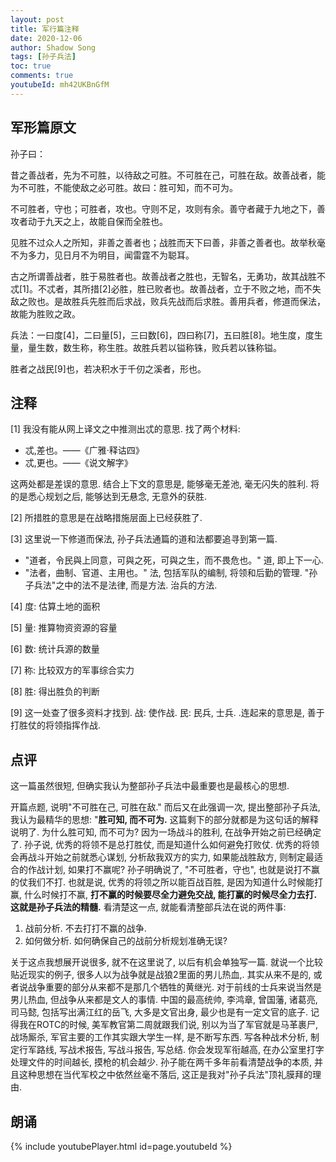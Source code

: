 ```yaml
---
layout: post
title: 军行篇注释
date: 2020-12-06
author: Shadow Song
tags: [孙子兵法]
toc: true
comments: true
youtubeId: mh42UKBnGfM
---
```


## 军形篇原文

孙子曰：　

昔之善战者，先为不可胜，以待敌之可胜。不可胜在己，可胜在敌。故善战者，能为不可胜，不能使敌之必可胜。故曰：胜可知，而不可为。

不可胜者，守也；可胜者，攻也。守则不足，攻则有余。善守者藏于九地之下，善攻者动于九天之上，故能自保而全胜也。

见胜不过众人之所知，非善之善者也；战胜而天下曰善，非善之善者也。故举秋毫不为多力，见日月不为明目，闻雷霆不为聪耳。

古之所谓善战者，胜于易胜者也。故善战者之胜也，无智名，无勇功，故其战胜不忒[1]。不忒者，其所措[2]必胜，胜已败者也。故善战者，立于不败之地，而不失敌之败也。是故胜兵先胜而后求战，败兵先战而后求胜。善用兵者，修道而保法，故能为胜败之政。　

兵法：一曰度[4]，二曰量[5]，三曰数[6]，四曰称[7]，五曰胜[8]。地生度，度生量，量生数，数生称，称生胜。故胜兵若以镒称铢，败兵若以铢称镒。　

胜者之战民[9]也，若决积水于千仞之溪者，形也。　

## 注释
[1] 我没有能从网上译文之中推测出忒的意思. 找了两个材料: 

- 忒,差也。——《广雅·释诂四》
- 忒,更也。——《说文解字》

这两处都是差误的意思.  结合上下文的意思是, 能够毫无差池, 毫无闪失的胜利.  将的是悉心规划之后, 能够达到无悬念, 无意外的获胜. 

[2] 所措胜的意思是在战略措施层面上已经获胜了. 

[3] 这里说一下修道而保法, 孙子兵法通篇的道和法都要追寻到第一篇. 

- "道者，令民與上同意，可與之死，可與之生，而不畏危也。"  道, 即上下一心. 
- "法者，曲制、官道、主用也。"  法, 包括军队的编制, 将领和后勤的管理.   "孙子兵法"之中的法不是法律, 而是方法. 治兵的方法. 

[4] 度: 估算土地的面积

[5] 量: 推算物资资源的容量

[6] 数: 统计兵源的数量

[7] 称: 比较双方的军事综合实力

[8] 胜: 得出胜负的判断

[9] 这一处查了很多资料才找到. 战: 使作战. 民: 民兵, 士兵. .连起来的意思是, 善于打胜仗的将领指挥作战. 

## 点评

这一篇虽然很短, 但确实我认为整部孙子兵法中最重要也是最核心的思想. 

开篇点题, 说明"不可胜在己, 可胜在敌." 而后又在此强调一次, 提出整部孙子兵法, 我认为最精华的思想: "**胜可知, 而不可为.** 这篇剩下的部分就都是为这句话的解释说明了.  为什么胜可知, 而不可为? 因为一场战斗的胜利, 在战争开始之前已经确定了. 孙子说, 优秀的将领不是总打胜仗, 而是知道什么如何避免打败仗. 优秀的将领会再战斗开始之前就悉心谋划, 分析敌我双方的实力, 如果能战胜敌方, 则制定最适合的作战计划, 如果打不赢呢? 孙子明确说了, "不可胜者，守也", 也就是说打不赢的仗我们不打. 也就是说, 优秀的将领之所以能百战百胜, 是因为知道什么时候能打赢, 什么时候打不赢, **打不赢的时候要尽全力避免交战, 能打赢的时候尽全力去打. 这就是孙子兵法的精髓.**  看清楚这一点, 就能看清整部兵法在说的两件事: 

1. 战前分析. 不去打打不赢的战争. 
2. 如何做分析. 如何确保自己的战前分析规划准确无误? 

关于这点我想展开说很多, 就不在这里说了, 以后有机会单独写一篇.  就说一个比较贴近现实的例子, 很多人以为战争就是战狼2里面的男儿热血,. 其实从来不是的, 或者说战争重要的部分从来都不是那几个牺牲的黄继光.  对于前线的士兵来说当然是男儿热血, 但战争从来都是文人的事情. 中国的最高统帅, 李鸿章, 曾国藩, 诸葛亮, 司马懿, 包括写出满江红的岳飞, 大多是文官出身, 最少也是有一定文官的底子. 记得我在ROTC的时候, 美军教官第二周就跟我们说, 别以为当了军官就是马革裹尸, 战场厮杀, 军官主要的工作其实跟大学生一样, 是不断写东西. 写各种战术分析, 制定行军路线, 写战术报告, 写战斗报告, 写总结. 你会发现军衔越高, 在办公室里打字处理文件的时间越长, 摸枪的机会越少.  孙子能在两千多年前看清楚战争的本质, 并且这种思想在当代军校之中依然丝毫不落后, 这正是我对"孙子兵法"顶礼膜拜的理由. 
 

## 朗诵

{% include youtubePlayer.html id=page.youtubeId %}

